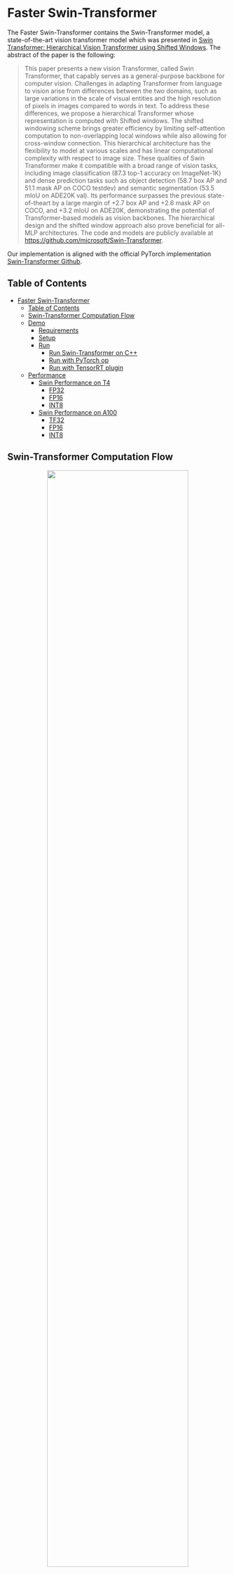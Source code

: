 # Faster Swin-Transformer
The Faster Swin-Transformer contains the Swin-Transformer model, a state-of-the-art vision transformer model which was presented in [Swin Transformer: Hierarchical Vision Transformer using Shifted Windows](https://arxiv.org/pdf/2103.14030). The abstract of the paper is the following:

>This paper presents a new vision Transformer, called
Swin Transformer, that capably serves as a general-purpose
backbone for computer vision. Challenges in adapting
Transformer from language to vision arise from differences
between the two domains, such as large variations in the
scale of visual entities and the high resolution of pixels
in images compared to words in text. To address these
differences, we propose a hierarchical Transformer whose
representation is computed with Shifted windows. The
shifted windowing scheme brings greater efficiency by limiting self-attention computation to non-overlapping local
windows while also allowing for cross-window connection.
This hierarchical architecture has the flexibility to model
at various scales and has linear computational complexity
with respect to image size. These qualities of Swin Transformer make it compatible with a broad range of vision
tasks, including image classification (87.3 top-1 accuracy
on ImageNet-1K) and dense prediction tasks such as object
detection (58.7 box AP and 51.1 mask AP on COCO testdev) and semantic segmentation (53.5 mIoU on ADE20K
val). Its performance surpasses the previous state-of-theart by a large margin of +2.7 box AP and +2.6 mask AP on
COCO, and +3.2 mIoU on ADE20K, demonstrating the potential of Transformer-based models as vision backbones.
The hierarchical design and the shifted window approach
also prove beneficial for all-MLP architectures. The code
and models are publicly available at https://github.com/microsoft/Swin-Transformer.

Our implementation is aligned with the official PyTorch implementation [Swin-Transformer Github](https://github.com/microsoft/Swin-Transformer).

## Table of Contents
- [Faster Swin-Transformer](#faster-swin-transformer)
  - [Table of Contents](#table-of-contents)
  - [Swin-Transformer Computation Flow](#swin-transformer-computation-flow)
  - [Demo](#demo)
    - [Requirements](#requirements)
    - [Setup](#setup)
    - [Run](#run)
      - [Run Swin-Transformer on C++](#run-swin-transformer-on-c)
      - [Run with PyTorch op](#run-with-pytorch-op)
      - [Run with TensorRT plugin](#run-with-tensorrt-plugin)
  - [Performance](#performance)
    - [Swin Performance on T4](#swin-performance-on-t4)
      - [FP32](#fp32)
      - [FP16](#fp16)
      - [INT8](#int8)
    - [Swin Performance on A100](#swin-performance-on-a100)
      - [TF32](#tf32)
      - [FP16](#fp16-1)
      - [INT8](#int8-1)

## Swin-Transformer Computation Flow
<div align=center><img width=80% src ="images/FP-swin-flowchart.png"/></div>
<div align=center>Fig. 1 Flowchart of FP16/FP32 Swin-Transformer.</div>

<div align=center><img width=80% src ="images/INT8-swin-flowchart.png"/></div>
<div align=center>Fig. 2 Flowchart of INT8 Swin-Transformer (with fused MHA and int8-mode=1).</div>

## Demo

In this demo, you can run Faster Swin-Transformer as a C++ program.

### Requirements

- CMake >= 3.13 for PyTorch
- CUDA 11.0 or newer version
- NCCL 2.10 or newer version
- Python 3 is recommended because some features are not supported in python 2
- PyTorch: Verify on 1.10.0, >= 1.5.0 should work.

Recommend to use image `nvcr.io/nvidia/pytorch:21.07-py3`.  

> docker run -ti --gpus all --rm nvcr.io/nvidia/pytorch:21.07-py3 bash

### Setup

1. Start the docker container, ensure mounting the project directory into it. For example:
    ```bash
    docker run \
        -it \
        --rm \
        --gpus=all \
        -v {YOUR_FASTER_TRANSFORMER_PROJECT_DIR_ON_HOST}:/workspace/FasterTransformer \
        --workdir /workspace/FasterTransformer \
        nvcr.io/nvidia/pytorch:21.07-py3 bash
    export WORKSPACE = /workspace/FasterTransformer
    ```

Here, we use `nvcr.io/nvidia/pytorch:21.07-py3`, you can also switch it to another CUDA-enabled PyTorch containers, but need to comply with the previous requirements.

2. Build the FasterTransformer with C++:
    ```bash
    cd $WORKSPACE
    git submodule update --init
    mkdir -p build
    cd build
    cmake -DSM=xx -DCMAKE_BUILD_TYPE=Release -DBUILD_PYT=ON -DBUILD_TRT=ON ..
    make
    ```
Note: **xx** is the compute capability of your GPU. For example, 60 (P40) or 61 (P4) or 70 (V100) or 75(T4) or 80 (A100).

### Run  

#### Run Swin-Transformer on C++

Firstly we use `./bin/swin_gemm` as the tool to search the best GEMM configuration. And then run `./bin/swin_example` or `./bin/swin_int8_example`.\
Data Type = 0 (FP32) or 1 (FP16) or 2 (BF16)
```bash
# is_fp16=0 indicates FP32, is_fp16=1 indicates FP16
# model_type={0,1,2,3,4,5}
#   0: swin-TINY with window size 7x7
#   1: swin-SMALL with window size 7x7
#   2: swin-BASE with window size 7x7
#   3: swin-BASE with window size 12x12
#   4: swin-LARGE with window size 7x7
#   5: swin-LARGE with window size 12x12
./bin/swin_gemm <batch_size> <image_width> <window_width> <head_number of the first block> <size_per_head> <data_type> <is_use_int8> 
./bin/swin_example <data_type> <model_type[0-5]> <batch_size>
./bin/swin_int8_example <model_type[0-5]> <batch_size>
```
Take swin-TINY with batch=32 as an example:
```bash
# Run Swin-Transformer(TINY) under FP32 on C++:
./bin/swin_gemm 32 224 7 3 32 0 0
./bin/swin_example 0 0 32 

# Run Swin-Transformer(TINY) under FP16 on C++
./bin/swin_gemm 32 224 7 3 32 1 0
./bin/swin_example 1 0 32 

# Run Swin-Transformer(TINY) under BF16 on C++
./bin/swin_gemm 32 224 7 3 32 2 0
./bin/swin_example 2 0 32 

# Run Swin-Transformer(TINY) under INT8 on C++
./bin/swin_gemm 32 224 7 3 32 0 1
./bin/swin_int8_example 0 32 
```

#### Run with PyTorch op
Download checkpoint
```bash
cd $WORKSPACE/examples/pytorch/swin/Swin-Transformer-Quantization
wget https://github.com/SwinTransformer/storage/releases/download/v1.0.0/swin_tiny_patch4_window7_224.pth
```

**Run FP16/FP32 pytorch op** 
```bash
cd $WORKSPACE/examples/pytorch/swin
pip install timm==0.4.12
pip install termcolor==1.1.0

bash -x run_test.sh <batch_size> ##profile of FP16/FP32 model
```

**Run INT8 pytorch op** 
1. Get calibrated checkpoint

    Refer to [Guide of Swin-Transformer Quantization Toolkit](../examples/pytorch/swin/Swin-Transformer-Quantization/README.md#usage) when installing dependencies and setting up datasets
```bash
cd $WORKSPACE/examples/pytorch/swin/Swin-Transformer-Quantization
python -m torch.distributed.launch --nproc_per_node 1 \
  --master_port 12345 main.py \
  --calib \
  --cfg SwinTransformer/configs/swin_tiny_patch4_window7_224.yaml \
  --resume swin_tiny_patch4_window7_224.pth \
  --data-path <imagenet-path> \ 
  --num-calib-batch 10 \
  --calib-batchsz 8\
  --int8-mode 1\
  --calib-output-path calib-checkpoint

```
**NOTE**: If you **ONLY** want to use PTQ instead of QAT: when calibrating TINY/SMALL/BASE model, `--int8-mode 1` suffices. When calibrating LARGE model, we have to specify `--int8-mode 2` instead of `--int8-mode 1`. The reason is, `Swin-L` is much harder to quantize, and we have to disable more quantization nodes in order to obtain satisfactory PTQ accuracy results. 

(When `int8_mode=1`, all GEMMs are INT8-in-INT8-out.
When `int8_mode=2`, GEMM of all `fc2` layers and `patchMerge` are relaxed to INT8-in-INT32-out, while other GEMMs keep INT8-I/O. )

If you want to insists on using `--int8-mode 1` for LARGE model (because speed of mode=1 is much faster), we recommend using QAT to finetune parameters of LARGE checkpoint.

2. Run test
```bash
cd $WORKSPACE/examples/pytorch/swin
pip install timm==0.4.12
pip install termcolor==1.1.0

bash -x run_test_int8.sh batch_size ##profile of INT8 model
bash -x run_test_int8_accuracy.sh batch_size ##test accuracy of INT8 model
```
Note: When testing PTQ accuracy for INT8 Swin-LARGE, we have to specify `--int8-mode 2` instead of `--int8-mode 1` in **run_test_int8.sh**.

However, if you have finetuned a Swin-LARGE using QAT and `--int8-mode 1`, then you can do inference with `--int8-mode 1` too. In a word, consistency have to be ensured.

3. Accuracy loss of INT8 Post-Training-Quantization(PTQ) compared with FP16

|  name  | resolution | acc@1  | acc@5  |    acc@1(I)    |    acc@5(I)    |
| :----: | :--------: | :----: | :----: | :------------: | :------------: |
| Swin-T |  224x224   | 81.182 | 95.522 | 80.748(-0.434) | 95.328(-0.194) |
| Swin-S |  224x224   | 83.214 | 96.242 | 82.904(-0.288) | 96.196(-0.036) |
| Swin-B |  224x224   | 83.424 | 96.446 | 83.116(-0.354) | 96.322(-0.144) |
| Swin-B |  384x384   | 84.474 | 96.956 | 84.034(-0.440) | 96.782(-0.174) |
| Swin-L |  224x224   | 86.246 | 97.876 | 85.892(-0.354) | 97.822(-0.054) |
| Swin-L |  384x384   | 87.246 | 98.248 | 86.916(-0.330) | 98.174(-0.074) |

#### Run with TensorRT plugin
**FP16/FP32 TensorRT plugin** 
```bash
cd $WORKSPACE/examples/tensorrt/swin
#FP16 engine build & infer
sh run_builder_fp16.sh
sh run_infer_fp16.sh batch_size
#FP32 engine build & infer
sh run_builder_fp32.sh
sh run_infer_fp32.sh batch_size
```

**INT8 TensorRT plugin** 
```bash
cd $WORKSPACE/examples/tensorrt/swin
#INT8 engine build & infer
sh run_builder_int8.sh
sh run_infer_int8.sh batch_size
```

## Performance  

Hardware settings:
* T4 (with mclk 5000MHz, pclk 1590MHz) with  Intel(R) Xeon(R) Gold 6132 CPU @ 2.60GHz
* A100 (with mclk 1215, pclk 1410MHz) with  Intel(R) Xeon(R) Gold 6132 CPU @ 2.60GHz

Software settings:
* CUDA 11.4

We here compared the performance between Swin-Transformer and FT Swin-Transformer on T4 & A100. Here we used Swin-TINY as an example, and the hyper-parameters of the model are:

* head_num = {3,6,12,24}
* size_per_head = 32
* num_of_blocks = {2,2,6,2}

### Swin Performance on T4
Here, `torch.jit.trace` means using tracing to convert Torch model to TorchScript model and then profile its performance. 
#### FP32
| Batch_size | torch.jit.trace |  cpp   | speedup | trt plugin | speedup | torch op | speedup |
| :--------: | :-------------: | :----: | :-----: | :--------: | :-----: | :------: | :-----: |
|     1      |      12.10      |  4.60  |  2.63   |    4.86    |  2.49   |   4.66   |  2.60   |
|     8      |      36.94      | 28.70  |  1.29   |   30.42    |  1.21   |  29.45   |  1.25   |
|     16     |      72.17      | 55.90  |  1.29   |   60.35    |  1.20   |  57.72   |  1.25   |
|     32     |     142.30      | 108.60 |  1.31   |   118.00   |  1.21   |  112.57  |  1.26   |

#### FP16
| Batch_size | torch.jit.trace |  cpp  | speedup | trt plugin | speedup | torch op | speedup |
| :--------: | :-------------: | :---: | :-----: | :--------: | :-----: | :------: | :-----: |
|     1      |      10.81      | 1.40  |  7.72   |    1.48    |  7.30   |   2.15   |  5.03   |
|     8      |      18.77      | 6.80  |  2.76   |    7.32    |  2.56   |   7.00   |  2.68   |
|     16     |      37.63      | 13.30 |  2.83   |   14.52    |  2.59   |  13.87   |  2.71   |
|     32     |      75.36      | 26.10 |  2.89   |   28.98    |  2.60   |  27.70   |  2.72   |

#### INT8
| Batch_size | torch.jit.trace |  cpp  | speedup(vs FP16) | trt plugin | speedup(vs FP16) | torch op | speedup(vs FP16) |
| :--------: | :-------------: | :---: | :--------------: | :--------: | :--------------: | :------: | :--------------: |
|     1      |                 | 1.24  |       1.13       |    1.27    |       1.17       |   1.24   |       1.73       |
|     8      |                 | 4.83  |       1.41       |    5.46    |       1.34       |   5.16   |       1.36       |
|     16     |                 | 9.73  |       1.37       |   11.03    |       1.32       |  10.32   |       1.34       |
|     32     |                 | 19.19 |       1.36       |   21.78    |       1.33       |  20.46   |       1.35       |

INT8 vs. FP16 speedup on Swin TINY/SMALL/BASE/LARGE:
| Batch_size | TINY (FP16) | TINY (INT8) | Speedup | SMALL (FP16) | SMALL (INT8) | Speedup | BASE (FP16) | BASE (INT8) | Speedup | LARGE (FP16) | LARGE (INT8) | Speedup |
| :--------: | :---------: | :---------: | :-----: | :----------: | :----------: | :-----: | :---------: | :---------: | :-----: | :----------: | :----------: | :-----: |
|     1      |    1.40     |    1.24     |  1.13   |     2.54     |     2.24     |  1.13   |    3.40     |    2.72     |  1.25   |     6.19     |     3.99     |  1.55   |
|     8      |    6.80     |    4.83     |  1.41   |    11.31     |     7.80     |  1.45   |    17.28    |    11.20    |  1.54   |    31.14     |    19.58     |  1.59   |
|     16     |    13.30    |    9.73     |  1.37   |    22.40     |    15.60     |  1.44   |    32.51    |    21.88    |  1.49   |    61.32     |    39.58     |  1.55   |
|     32     |    26.10    |    19.19    |  1.36   |    44.04     |    30.66     |  1.44   |    64.53    |    42.84    |  1.51   |    121.06    |    76.34     |  1.59   |

### Swin Performance on A100
Here, `torch.jit.trace` means using tracing to convert Torch model to TorchScript model and then profile its performance. 
#### TF32
On chips with Ampere architectures (like A30, A100), user can use `export NVIDIA_TF32_OVERRIDE=1` to enforce the program run under TF32, otherwise FP32 GEMM is used by default, which is much slower.
| Batch_size | torch.jit.trace |  cpp  | speedup | trt plugin | speedup | torch op | speedup |
| :--------: | :-------------: | :---: | :-----: | :--------: | :-----: | :------: | :-----: |
|     1      |      7.04       | 1.58  |  4.46   |    1.61    |  4.37   |   1.92   |  3.67   |
|     8      |      6.99       | 4.89  |  1.43   |    5.30    |  1.32   |   4.89   |  1.43   |
|     16     |      11.82      | 8.78  |  1.35   |    9.56    |  1.24   |   8.89   |  1.33   |
|     32     |      22.74      | 16.91 |  1.34   |   18.44    |  1.23   |  16.88   |  1.35   |

#### FP16
| Batch_size | torch.jit.trace |  cpp  | speedup | trt plugin | speedup | torch op | speedup |
| :--------: | :-------------: | :---: | :-----: | :--------: | :-----: | :------: | :-----: |
|     1      |      7.02       | 0.90  |  7.80   |    0.93    |  7.55   |   1.46   |  4.81   |
|     8      |      7.17       | 1.73  |  4.14   |    1.83    |  3.92   |   1.77   |  4.05   |
|     16     |      7.92       | 2.91  |  2.72   |    3.08    |  2.57   |   2.94   |  2.69   |
|     32     |      14.76      | 5.38  |  2.74   |    5.77    |  2.56   |   5.43   |  2.72   |

#### INT8
| Batch_size | torch.jit.trace |  cpp  | speedup(vs FP16) | trt plugin | speedup(vs FP16) | torch op | speedup(vs FP16) |
| :--------: | :-------------: | :---: | :--------------: | :--------: | :--------------: | :------: | :--------------: |
|     1      |                 | 1.07  |       0.84       |    1.13    |       0.82       |   1.08   |       1.35       |
|     8      |                 | 1.62  |       1.07       |    1.73    |       1.06       |   1.63   |       1.09       |
|     16     |                 | 2.34  |       1.24       |    2.50    |       1.23       |   2.34   |       1.26       |
|     32     |                 | 3.96  |       1.36       |    4.27    |       1.35       |   4.07   |       1.33       |

INT8 vs. FP16 speedup on Swin TINY/SMALL/BASE/LARGE:
| Batch_size | TINY (FP16) | TINY (INT8) | Speedup | SMALL (FP16) | SMALL (INT8) | Speedup | BASE (FP16) | BASE (INT8) | Speedup | LARGE (FP16) | LARGE (INT8) | Speedup |
| :--------: | :---------: | :---------: | :-----: | :----------: | :----------: | :-----: | :---------: | :---------: | :-----: | :----------: | :----------: | :-----: |
|     1      |    0.90     |    1.07     |  0.84   |     1.64     |     2.02     |  0.81   |    1.81     |    2.20     |  0.82   |     2.22     |     2.66     |  0.83   |
|     8      |    1.73     |    1.62     |  1.07   |     3.02     |     2.85     |  1.06   |    3.60     |    3.33     |  1.08   |     6.04     |     4.61     |  1.31   |
|     16     |    2.91     |    2.34     |  1.24   |     4.79     |     3.94     |  1.22   |    6.11     |    4.81     |  1.27   |    10.92     |     7.55     |  1.45   |
|     32     |    5.38     |    3.96     |  1.36   |     8.60     |     6.42     |  1.34   |    11.42    |    8.29     |  1.38   |    20.49     |    13.82     |  1.48   |
|     64     |    10.31    |    7.42     |  1.39   |    16.48     |    11.74     |  1.40   |    22.26    |    15.85    |  1.40   |    39.62     |    27.25     |  1.45   |
